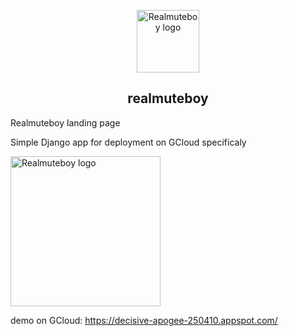 <p align="center"><a href="https://decisive-apogee-250410.appspot.com" target="_blank" rel="noopener noreferrer"><img width="100" src="https://decisive-apogee-250410.appspot.com/static/realmuteboy/img/favicon.ico" alt="Realmuteboy logo"></a></p>
<h2 align="center">realmuteboy</h2>

Realmuteboy landing page

Simple Django app for deployment on GCloud specificaly

<a href="https://decisive-apogee-250410.appspot.com" target="_blank" rel="noopener noreferrer"><img width="240" src="https://www.seonews.ru/upload/medialibrary/fcf/fcfe039e885043fe31987d1430dff403.png" alt="Realmuteboy logo"></a>

demo on GCloud: https://decisive-apogee-250410.appspot.com/
